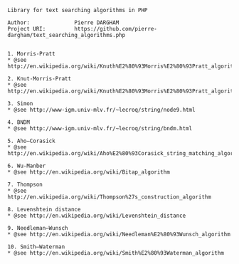

	Library for text searching algorithms in PHP

    Author:              Pierre DARGHAM
    Project URI:         https://github.com/pierre-dargham/text_searching_algorithms.php


	1. Morris-Pratt
	* @see http://en.wikipedia.org/wiki/Knuth%E2%80%93Morris%E2%80%93Pratt_algorithm

	2. Knut-Morris-Pratt
	* @see http://en.wikipedia.org/wiki/Knuth%E2%80%93Morris%E2%80%93Pratt_algorithm

	3. Simon
	* @see http://www-igm.univ-mlv.fr/~lecroq/string/node9.html

	4. BNDM
	* @see http://www-igm.univ-mlv.fr/~lecroq/string/bndm.html

	5. Aho–Corasick
	* @see http://en.wikipedia.org/wiki/Aho%E2%80%93Corasick_string_matching_algorithm

	6. Wu-Manber
	* @see http://en.wikipedia.org/wiki/Bitap_algorithm

	7. Thompson
	* @see http://en.wikipedia.org/wiki/Thompson%27s_construction_algorithm

	8. Levenshtein distance
	* @see http://en.wikipedia.org/wiki/Levenshtein_distance

	9. Needleman–Wunsch
	* @see http://en.wikipedia.org/wiki/Needleman%E2%80%93Wunsch_algorithm

	10. Smith–Waterman
	* @see http://en.wikipedia.org/wiki/Smith%E2%80%93Waterman_algorithm